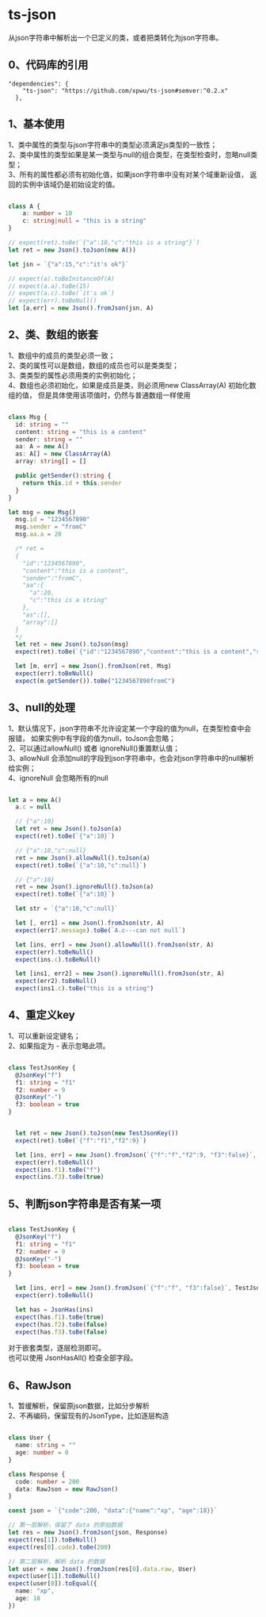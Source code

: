 # ts-json
从json字符串中解析出一个已定义的类，或者把类转化为json字符串。

## 0、代码库的引用
```
"dependencies": {
    "ts-json": "https://github.com/xpwu/ts-json#semver:^0.2.x"
  },
```

## 1、基本使用
1、类中属性的类型与json字符串中的类型必须满足js类型的一致性；    
2、类中属性的类型如果是某一类型与null的组合类型，在类型检查时，忽略null类型；  
3、所有的属性都必须有初始化值，如果json字符串中没有对某个域重新设值，
返回的实例中该域仍是初始设定的值。

```typescript

class A {
    a: number = 10
    c: string|null = "this is a string"
}

// expect(ret).toBe(`{"a":10,"c":"this is a string"}`)
let ret = new Json().toJson(new A())

let jsn = `{"a":15,"c":"it's ok"}`

// expect(a).toBeInstanceOf(A)
// expect(a.a).toBe(15)
// expect(a.c).toBe(`it's ok`)
// expect(err).toBeNull()
let [a,err] = new Json().fromJson(jsn, A)


```

## 2、类、数组的嵌套
1、数组中的成员的类型必须一致；   
2、类的属性可以是数组，数组的成员也可以是类类型；   
3、类类型的属性必须用类的实例初始化；   
4、数组也必须初始化，如果是成员是类，则必须用new ClassArray(A) 初始化数组的值，
但是具体使用该项值时，仍然与普通数组一样使用   


```typescript

class Msg {
  id: string = ""
  content: string = "this is a content"
  sender: string = ""
  aa: A = new A()
  as: A[] = new ClassArray(A)
  array: string[] = []

  public getSender():string {
    return this.id + this.sender
  }
}

let msg = new Msg()
  msg.id = "1234567890"
  msg.sender = "fromC"
  msg.aa.a = 20

  /* ret = 
  {
    "id":"1234567890",
    "content":"this is a content",
    "sender":"fromC",
    "aa":{
      "a":20,
      "c":"this is a string"
    },
    "as":[],
    "array":[]
  }
  */
  let ret = new Json().toJson(msg)
  expect(ret).toBe(`{"id":"1234567890","content":"this is a content","sender":"fromC","aa":{"a":20,"c":"this is a string"},"as":[],"array":[]}`)

  let [m, err] = new Json().fromJson(ret, Msg)
  expect(err).toBeNull()
  expect(m.getSender()).toBe("1234567890fromC")

```

## 3、null的处理
1、默认情况下，json字符串不允许设定某一个字段的值为null，在类型检查中会报错，
如果实例中有字段的值为null，toJson会忽略；  
2、可以通过allowNull() 或者 ignoreNull()重置默认值；  
3、allowNull 会添加null的字段到json字符串中，也会对json字符串中的null解析给实例；   
4、ignoreNull 会忽略所有的null

```typescript

let a = new A()
  a.c = null

  // {"a":10}
  let ret = new Json().toJson(a)
  expect(ret).toBe(`{"a":10}`)

  // {"a":10,"c":null}
  ret = new Json().allowNull().toJson(a)
  expect(ret).toBe(`{"a":10,"c":null}`)

  // {"a":10}
  ret = new Json().ignoreNull().toJson(a)
  expect(ret).toBe(`{"a":10}`)

  let str = `{"a":10,"c":null}`

  let [, err1] = new Json().fromJson(str, A)
  expect(err1?.message).toBe(`A.c---can not null`)

  let [ins, err] = new Json().allowNull().fromJson(str, A)
  expect(err).toBeNull()
  expect(ins.c).toBeNull()

  let [ins1, err2] = new Json().ignoreNull().fromJson(str, A)
  expect(err2).toBeNull()
  expect(ins1.c).toBe("this is a string")

```

## 4、重定义key
1、可以重新设定键名；   
2、如果指定为 - 表示忽略此项。   

```typescript

class TestJsonKey {
  @JsonKey("f")
  f1: string = "f1"
  f2: number = 9
  @JsonKey("-")
  f3: boolean = true
}


  let ret = new Json().toJson(new TestJsonKey())
  expect(ret).toBe(`{"f":"f1","f2":9}`)

  let [ins, err] = new Json().fromJson(`{"f":"f","f2":9, "f3":false}`, TestJsonKey)
  expect(err).toBeNull()
  expect(ins.f1).toBe("f")
  expect(ins.f3).toBe(true)

```

## 5、判断json字符串是否有某一项

```typescript

class TestJsonKey {
  @JsonKey("f")
  f1: string = "f1"
  f2: number = 9
  @JsonKey("-")
  f3: boolean = true
}

  let [ins, err] = new Json().fromJson(`{"f":"f", "f3":false}`, TestJsonKey)
  expect(err).toBeNull()

  let has = JsonHas(ins)
  expect(has.f1).toBe(true)
  expect(has.f2).toBe(false)
  expect(has.f3).toBe(false)

```
对于嵌套类型，逐层检测即可。   
也可以使用 JsonHasAll() 检查全部字段。

## 6、RawJson    
1、暂缓解析，保留原json数据，比如分步解析   
2、不再编码，保留现有的JsonType，比如逐层构造
```typescript

class User {
  name: string = ""
  age: number = 0
}

class Response {
  code: number = 200
  data: RawJson = new RawJson()
}

const json = `{"code":200, "data":{"name":"xp", "age":18}}`

// 第一层解析，保留了 data 的原始数据
let res = new Json().fromJson(json, Response)
expect(res[1]).toBeNull()
expect(res[0].code).toBe(200)

// 第二层解析，解析 data 的数据
let user = new Json().fromJson(res[0].data.raw, User)
expect(user[1]).toBeNull()
expect(user[0]).toEqual({
  name: "xp",
  age: 18
})

```

